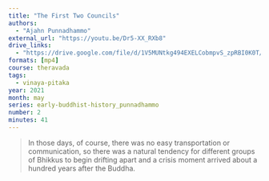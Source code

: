 ```yaml
---
title: "The First Two Councils"
authors:
  - "Ajahn Punnadhammo"
external_url: "https://youtu.be/Dr5-XX_RXb8"
drive_links:
  - "https://drive.google.com/file/d/1V5MUNtkg494EXELCobmpvS_zpRBI0K0T/view?usp=drivesdk"
formats: [mp4]
course: theravada
tags:
  - vinaya-pitaka
year: 2021
month: may
series: early-buddhist-history_punnadhammo
number: 2
minutes: 41
---
```


> In those days, of course, there was no easy transportation or communication, so there was a natural tendency for different groups of Bhikkus to begin drifting apart and a crisis moment arrived about a hundred years after the Buddha.
